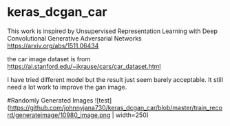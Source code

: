 # keras_dcgan_car

This work is inspired by Unsupervised Representation Learning with Deep Convolutional Generative Adversarial Networks
https://arxiv.org/abs/1511.06434

the car image dataset is from https://ai.stanford.edu/~jkrause/cars/car_dataset.html

I have tried different model but the result just seem barely acceptable. It still need a lot work to improve the gan image.

#Randomly Generated Images
![test](https://github.com/johnnyjana730/keras_dcgan_car/blob/master/train_record/generateimage/10980_image.png | width=250)
